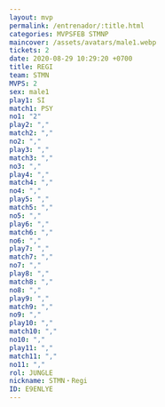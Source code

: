 ```yaml
---
layout: mvp
permalink: /entrenador/:title.html
categories: MVPSFEB STMNP
maincover: /assets/avatars/male1.webp
tickets: 2
date: 2020-08-29 10:29:20 +0700
title: REGI
team: STMN
MVPS: 2
sex: male1
play1: SI
match1: PSY
no1: "2"
play2: ","
match2: ","
no2: ","
play3: ","
match3: ","
no3: ","
play4: ","
match4: ","
no4: ","
play5: ","
match5: ","
no5: ","
play6: ","
match6: ","
no6: ","
play7: ","
match7: ","
no7: ","
play8: ","
match8: ","
no8: ","
play9: ","
match9: ","
no9: ","
play10: ","
match10: ","
no10: ","
play11: ","
match11: ","
no11: ","
rol: JUNGLE
nickname: STMN・Regi
ID: E9ENLYE
---
```

